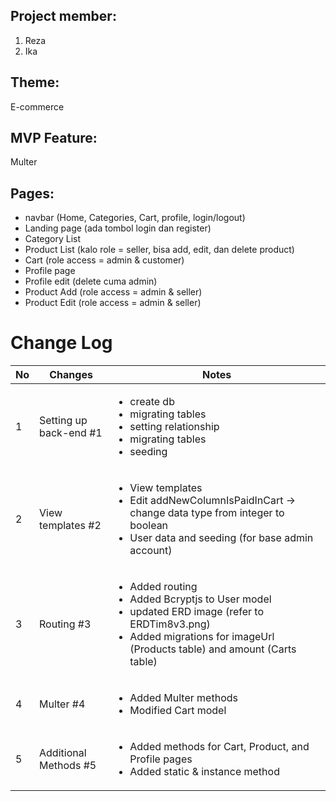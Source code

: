 ## Project member:
  1. Reza
  2. Ika
  
## Theme: 
E-commerce

## MVP Feature: 
Multer

## Pages:
- navbar (Home, Categories, Cart, profile, login/logout)
- Landing page (ada tombol login dan register)
- Category List
- Product List (kalo role = seller, bisa add, edit, dan delete product)
- Cart (role access = admin & customer)
- Profile page
- Profile edit (delete cuma admin)
- Product Add (role access = admin & seller)
- Product Edit (role access = admin & seller)

# Change Log

|No| Changes | Notes |
|--|---------|-------|
|1| Setting up back-end #1 | <ul><li>create db</li><li>migrating tables</li><li>setting relationship</li><li>migrating tables</li><li>seeding</li></ul> |
|2| View templates #2 | <ul><li>View templates</li><li>Edit addNewColumnIsPaidInCart -> change data type from integer to boolean</li><li>User data and seeding (for base admin account)</li></ul> |
|3| Routing #3 | <ul><li>Added routing</li><li>Added Bcryptjs to User model</li><li>updated ERD image (refer to ERDTim8v3.png)</li><li>Added migrations for imageUrl (Products table) and amount (Carts table)</li></ul> |
|4| Multer #4 | <ul><li>Added Multer methods</li><li>Modified Cart model</li></ul> |
|5| Additional Methods #5 | <ul><li>Added methods for Cart, Product, and Profile pages</li><li>Added static & instance method</li></ul> |